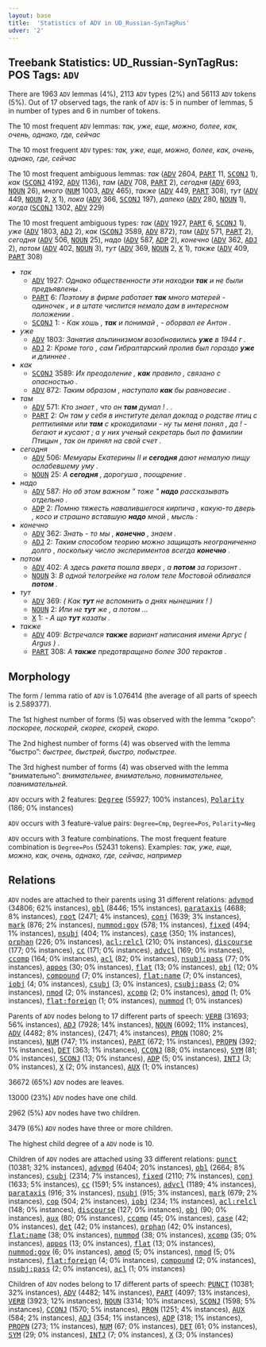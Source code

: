 ```yaml
---
layout: base
title:  'Statistics of ADV in UD_Russian-SynTagRus'
udver: '2'
---
```


## Treebank Statistics: UD_Russian-SynTagRus: POS Tags: `ADV`

There are 1963 `ADV` lemmas (4%), 2113 `ADV` types (2%) and 56113 `ADV` tokens (5%).
Out of 17 observed tags, the rank of `ADV` is: 5 in number of lemmas, 5 in number of types and 6 in number of tokens.

The 10 most frequent `ADV` lemmas: <em>так, уже, еще, можно, более, как, очень, однако, где, сейчас</em>

The 10 most frequent `ADV` types:  <em>так, уже, еще, можно, более, как, очень, однако, где, сейчас</em>

The 10 most frequent ambiguous lemmas: <em>так</em> (<tt><a href="ru_syntagrus-pos-ADV.html">ADV</a></tt> 2604, <tt><a href="ru_syntagrus-pos-PART.html">PART</a></tt> 11, <tt><a href="ru_syntagrus-pos-SCONJ.html">SCONJ</a></tt> 1), <em>как</em> (<tt><a href="ru_syntagrus-pos-SCONJ.html">SCONJ</a></tt> 4192, <tt><a href="ru_syntagrus-pos-ADV.html">ADV</a></tt> 1136), <em>там</em> (<tt><a href="ru_syntagrus-pos-ADV.html">ADV</a></tt> 708, <tt><a href="ru_syntagrus-pos-PART.html">PART</a></tt> 2), <em>сегодня</em> (<tt><a href="ru_syntagrus-pos-ADV.html">ADV</a></tt> 693, <tt><a href="ru_syntagrus-pos-NOUN.html">NOUN</a></tt> 26), <em>много</em> (<tt><a href="ru_syntagrus-pos-NUM.html">NUM</a></tt> 1003, <tt><a href="ru_syntagrus-pos-ADV.html">ADV</a></tt> 465), <em>также</em> (<tt><a href="ru_syntagrus-pos-ADV.html">ADV</a></tt> 449, <tt><a href="ru_syntagrus-pos-PART.html">PART</a></tt> 308), <em>тут</em> (<tt><a href="ru_syntagrus-pos-ADV.html">ADV</a></tt> 449, <tt><a href="ru_syntagrus-pos-NOUN.html">NOUN</a></tt> 2, <tt><a href="ru_syntagrus-pos-X.html">X</a></tt> 1), <em>пока</em> (<tt><a href="ru_syntagrus-pos-ADV.html">ADV</a></tt> 366, <tt><a href="ru_syntagrus-pos-SCONJ.html">SCONJ</a></tt> 197), <em>далеко</em> (<tt><a href="ru_syntagrus-pos-ADV.html">ADV</a></tt> 280, <tt><a href="ru_syntagrus-pos-NOUN.html">NOUN</a></tt> 1), <em>когда</em> (<tt><a href="ru_syntagrus-pos-SCONJ.html">SCONJ</a></tt> 1302, <tt><a href="ru_syntagrus-pos-ADV.html">ADV</a></tt> 229)

The 10 most frequent ambiguous types:  <em>так</em> (<tt><a href="ru_syntagrus-pos-ADV.html">ADV</a></tt> 1927, <tt><a href="ru_syntagrus-pos-PART.html">PART</a></tt> 6, <tt><a href="ru_syntagrus-pos-SCONJ.html">SCONJ</a></tt> 1), <em>уже</em> (<tt><a href="ru_syntagrus-pos-ADV.html">ADV</a></tt> 1803, <tt><a href="ru_syntagrus-pos-ADJ.html">ADJ</a></tt> 2), <em>как</em> (<tt><a href="ru_syntagrus-pos-SCONJ.html">SCONJ</a></tt> 3589, <tt><a href="ru_syntagrus-pos-ADV.html">ADV</a></tt> 872), <em>там</em> (<tt><a href="ru_syntagrus-pos-ADV.html">ADV</a></tt> 571, <tt><a href="ru_syntagrus-pos-PART.html">PART</a></tt> 2), <em>сегодня</em> (<tt><a href="ru_syntagrus-pos-ADV.html">ADV</a></tt> 506, <tt><a href="ru_syntagrus-pos-NOUN.html">NOUN</a></tt> 25), <em>надо</em> (<tt><a href="ru_syntagrus-pos-ADV.html">ADV</a></tt> 587, <tt><a href="ru_syntagrus-pos-ADP.html">ADP</a></tt> 2), <em>конечно</em> (<tt><a href="ru_syntagrus-pos-ADV.html">ADV</a></tt> 362, <tt><a href="ru_syntagrus-pos-ADJ.html">ADJ</a></tt> 2), <em>потом</em> (<tt><a href="ru_syntagrus-pos-ADV.html">ADV</a></tt> 402, <tt><a href="ru_syntagrus-pos-NOUN.html">NOUN</a></tt> 3), <em>тут</em> (<tt><a href="ru_syntagrus-pos-ADV.html">ADV</a></tt> 369, <tt><a href="ru_syntagrus-pos-NOUN.html">NOUN</a></tt> 2, <tt><a href="ru_syntagrus-pos-X.html">X</a></tt> 1), <em>также</em> (<tt><a href="ru_syntagrus-pos-ADV.html">ADV</a></tt> 409, <tt><a href="ru_syntagrus-pos-PART.html">PART</a></tt> 308)


* <em>так</em>
  * <tt><a href="ru_syntagrus-pos-ADV.html">ADV</a></tt> 1927: <em>Однако общественности эти находки <b>так</b> и не были предъявлены .</em>
  * <tt><a href="ru_syntagrus-pos-PART.html">PART</a></tt> 6: <em>Поэтому в фирме работает <b>так</b> много матерей - одиночек , и в штате числится немало дам в интересном положении .</em>
  * <tt><a href="ru_syntagrus-pos-SCONJ.html">SCONJ</a></tt> 1: <em>- Как хошь , <b>так</b> и понимай , - оборвал ее Антон .</em>
* <em>уже</em>
  * <tt><a href="ru_syntagrus-pos-ADV.html">ADV</a></tt> 1803: <em>Занятия альпинизмом возобновились <b>уже</b> в 1944 г .</em>
  * <tt><a href="ru_syntagrus-pos-ADJ.html">ADJ</a></tt> 2: <em>Кроме того , сам Гибралтарский пролив был гораздо <b>уже</b> и длиннее .</em>
* <em>как</em>
  * <tt><a href="ru_syntagrus-pos-SCONJ.html">SCONJ</a></tt> 3589: <em>Их преодоление , <b>как</b> правило , связано с опасностью .</em>
  * <tt><a href="ru_syntagrus-pos-ADV.html">ADV</a></tt> 872: <em>Таким образом , наступало <b>как</b> бы равновесие .</em>
* <em>там</em>
  * <tt><a href="ru_syntagrus-pos-ADV.html">ADV</a></tt> 571: <em>Кто знает , что он <b>там</b> думал ! . .</em>
  * <tt><a href="ru_syntagrus-pos-PART.html">PART</a></tt> 2: <em>Он там у себя в институте делал доклад о родстве птиц с рептилиями или <b>там</b> с крокодилами - ну ты меня понял , да ! - бегают и кусают ; а у них ученый секретарь был по фамилии Птицын , так он принял на свой счет .</em>
* <em>сегодня</em>
  * <tt><a href="ru_syntagrus-pos-ADV.html">ADV</a></tt> 506: <em>Мемуары Екатерины II и <b>сегодня</b> дают немалую пищу ослабевшему уму .</em>
  * <tt><a href="ru_syntagrus-pos-NOUN.html">NOUN</a></tt> 25: <em>А <b>сегодня</b> , дорогуша , поощрение .</em>
* <em>надо</em>
  * <tt><a href="ru_syntagrus-pos-ADV.html">ADV</a></tt> 587: <em>Но об этом важном " тоже " <b>надо</b> рассказывать отдельно .</em>
  * <tt><a href="ru_syntagrus-pos-ADP.html">ADP</a></tt> 2: <em>Помню тяжесть навалившегося кирпича , какую-то дверь , косо и страшно вставшую <b>надо</b> мной , мысль :</em>
* <em>конечно</em>
  * <tt><a href="ru_syntagrus-pos-ADV.html">ADV</a></tt> 362: <em>Знать - то мы , <b>конечно</b> , знаем .</em>
  * <tt><a href="ru_syntagrus-pos-ADJ.html">ADJ</a></tt> 2: <em>Таким способом теорию можно защищать неограниченно долго , поскольку число экспериментов всегда <b>конечно</b> .</em>
* <em>потом</em>
  * <tt><a href="ru_syntagrus-pos-ADV.html">ADV</a></tt> 402: <em>А здесь ракета пошла вверх , а <b>потом</b> за горизонт .</em>
  * <tt><a href="ru_syntagrus-pos-NOUN.html">NOUN</a></tt> 3: <em>В одной телогрейке на голом теле Мостовой обливался <b>потом</b> .</em>
* <em>тут</em>
  * <tt><a href="ru_syntagrus-pos-ADV.html">ADV</a></tt> 369: <em>( Как <b>тут</b> не вспомнить о днях нынешних ! )</em>
  * <tt><a href="ru_syntagrus-pos-NOUN.html">NOUN</a></tt> 2: <em>Или не <b>тут</b> же , а потом …</em>
  * <tt><a href="ru_syntagrus-pos-X.html">X</a></tt> 1: <em>- А що <b>тут</b> казаты .</em>
* <em>также</em>
  * <tt><a href="ru_syntagrus-pos-ADV.html">ADV</a></tt> 409: <em>Встречался <b>также</b> вариант написания имени Аргус ( Argus ) .</em>
  * <tt><a href="ru_syntagrus-pos-PART.html">PART</a></tt> 308: <em>А <b>также</b> предотвращено более 300 терактов .</em>

## Morphology

The form / lemma ratio of `ADV` is 1.076414 (the average of all parts of speech is 2.589377).

The 1st highest number of forms (5) was observed with the lemma “скоро”: <em>поскорее, поскорей, скорее, скорей, скоро</em>.

The 2nd highest number of forms (4) was observed with the lemma “быстро”: <em>быстрее, быстрей, быстро, побыстрее</em>.

The 3rd highest number of forms (4) was observed with the lemma “внимательно”: <em>внимательнее, внимательно, повнимательнее, повнимательней</em>.

`ADV` occurs with 2 features: <tt><a href="ru_syntagrus-feat-Degree.html">Degree</a></tt> (55927; 100% instances), <tt><a href="ru_syntagrus-feat-Polarity.html">Polarity</a></tt> (186; 0% instances)

`ADV` occurs with 3 feature-value pairs: `Degree=Cmp`, `Degree=Pos`, `Polarity=Neg`

`ADV` occurs with 3 feature combinations.
The most frequent feature combination is `Degree=Pos` (52431 tokens).
Examples: <em>так, уже, еще, можно, как, очень, однако, где, сейчас, например</em>


## Relations

`ADV` nodes are attached to their parents using 31 different relations: <tt><a href="ru_syntagrus-dep-advmod.html">advmod</a></tt> (34806; 62% instances), <tt><a href="ru_syntagrus-dep-obl.html">obl</a></tt> (8446; 15% instances), <tt><a href="ru_syntagrus-dep-parataxis.html">parataxis</a></tt> (4688; 8% instances), <tt><a href="ru_syntagrus-dep-root.html">root</a></tt> (2471; 4% instances), <tt><a href="ru_syntagrus-dep-conj.html">conj</a></tt> (1639; 3% instances), <tt><a href="ru_syntagrus-dep-mark.html">mark</a></tt> (876; 2% instances), <tt><a href="ru_syntagrus-dep-nummod-gov.html">nummod:gov</a></tt> (578; 1% instances), <tt><a href="ru_syntagrus-dep-fixed.html">fixed</a></tt> (494; 1% instances), <tt><a href="ru_syntagrus-dep-nsubj.html">nsubj</a></tt> (404; 1% instances), <tt><a href="ru_syntagrus-dep-case.html">case</a></tt> (350; 1% instances), <tt><a href="ru_syntagrus-dep-orphan.html">orphan</a></tt> (226; 0% instances), <tt><a href="ru_syntagrus-dep-acl-relcl.html">acl:relcl</a></tt> (210; 0% instances), <tt><a href="ru_syntagrus-dep-discourse.html">discourse</a></tt> (177; 0% instances), <tt><a href="ru_syntagrus-dep-cc.html">cc</a></tt> (171; 0% instances), <tt><a href="ru_syntagrus-dep-advcl.html">advcl</a></tt> (169; 0% instances), <tt><a href="ru_syntagrus-dep-ccomp.html">ccomp</a></tt> (164; 0% instances), <tt><a href="ru_syntagrus-dep-acl.html">acl</a></tt> (82; 0% instances), <tt><a href="ru_syntagrus-dep-nsubj-pass.html">nsubj:pass</a></tt> (77; 0% instances), <tt><a href="ru_syntagrus-dep-appos.html">appos</a></tt> (30; 0% instances), <tt><a href="ru_syntagrus-dep-flat.html">flat</a></tt> (13; 0% instances), <tt><a href="ru_syntagrus-dep-obj.html">obj</a></tt> (12; 0% instances), <tt><a href="ru_syntagrus-dep-compound.html">compound</a></tt> (7; 0% instances), <tt><a href="ru_syntagrus-dep-flat-name.html">flat:name</a></tt> (7; 0% instances), <tt><a href="ru_syntagrus-dep-iobj.html">iobj</a></tt> (4; 0% instances), <tt><a href="ru_syntagrus-dep-csubj.html">csubj</a></tt> (3; 0% instances), <tt><a href="ru_syntagrus-dep-csubj-pass.html">csubj:pass</a></tt> (2; 0% instances), <tt><a href="ru_syntagrus-dep-nmod.html">nmod</a></tt> (2; 0% instances), <tt><a href="ru_syntagrus-dep-xcomp.html">xcomp</a></tt> (2; 0% instances), <tt><a href="ru_syntagrus-dep-amod.html">amod</a></tt> (1; 0% instances), <tt><a href="ru_syntagrus-dep-flat-foreign.html">flat:foreign</a></tt> (1; 0% instances), <tt><a href="ru_syntagrus-dep-nummod.html">nummod</a></tt> (1; 0% instances)

Parents of `ADV` nodes belong to 17 different parts of speech: <tt><a href="ru_syntagrus-pos-VERB.html">VERB</a></tt> (31693; 56% instances), <tt><a href="ru_syntagrus-pos-ADJ.html">ADJ</a></tt> (7928; 14% instances), <tt><a href="ru_syntagrus-pos-NOUN.html">NOUN</a></tt> (6092; 11% instances), <tt><a href="ru_syntagrus-pos-ADV.html">ADV</a></tt> (4482; 8% instances),  (2471; 4% instances), <tt><a href="ru_syntagrus-pos-PRON.html">PRON</a></tt> (1080; 2% instances), <tt><a href="ru_syntagrus-pos-NUM.html">NUM</a></tt> (747; 1% instances), <tt><a href="ru_syntagrus-pos-PART.html">PART</a></tt> (672; 1% instances), <tt><a href="ru_syntagrus-pos-PROPN.html">PROPN</a></tt> (392; 1% instances), <tt><a href="ru_syntagrus-pos-DET.html">DET</a></tt> (363; 1% instances), <tt><a href="ru_syntagrus-pos-CCONJ.html">CCONJ</a></tt> (88; 0% instances), <tt><a href="ru_syntagrus-pos-SYM.html">SYM</a></tt> (81; 0% instances), <tt><a href="ru_syntagrus-pos-SCONJ.html">SCONJ</a></tt> (13; 0% instances), <tt><a href="ru_syntagrus-pos-ADP.html">ADP</a></tt> (5; 0% instances), <tt><a href="ru_syntagrus-pos-INTJ.html">INTJ</a></tt> (3; 0% instances), <tt><a href="ru_syntagrus-pos-X.html">X</a></tt> (2; 0% instances), <tt><a href="ru_syntagrus-pos-AUX.html">AUX</a></tt> (1; 0% instances)

36672 (65%) `ADV` nodes are leaves.

13000 (23%) `ADV` nodes have one child.

2962 (5%) `ADV` nodes have two children.

3479 (6%) `ADV` nodes have three or more children.

The highest child degree of a `ADV` node is 10.

Children of `ADV` nodes are attached using 33 different relations: <tt><a href="ru_syntagrus-dep-punct.html">punct</a></tt> (10381; 32% instances), <tt><a href="ru_syntagrus-dep-advmod.html">advmod</a></tt> (6404; 20% instances), <tt><a href="ru_syntagrus-dep-obl.html">obl</a></tt> (2664; 8% instances), <tt><a href="ru_syntagrus-dep-csubj.html">csubj</a></tt> (2314; 7% instances), <tt><a href="ru_syntagrus-dep-fixed.html">fixed</a></tt> (2110; 7% instances), <tt><a href="ru_syntagrus-dep-conj.html">conj</a></tt> (1633; 5% instances), <tt><a href="ru_syntagrus-dep-cc.html">cc</a></tt> (1591; 5% instances), <tt><a href="ru_syntagrus-dep-advcl.html">advcl</a></tt> (1189; 4% instances), <tt><a href="ru_syntagrus-dep-parataxis.html">parataxis</a></tt> (916; 3% instances), <tt><a href="ru_syntagrus-dep-nsubj.html">nsubj</a></tt> (915; 3% instances), <tt><a href="ru_syntagrus-dep-mark.html">mark</a></tt> (679; 2% instances), <tt><a href="ru_syntagrus-dep-cop.html">cop</a></tt> (504; 2% instances), <tt><a href="ru_syntagrus-dep-iobj.html">iobj</a></tt> (234; 1% instances), <tt><a href="ru_syntagrus-dep-acl-relcl.html">acl:relcl</a></tt> (148; 0% instances), <tt><a href="ru_syntagrus-dep-discourse.html">discourse</a></tt> (127; 0% instances), <tt><a href="ru_syntagrus-dep-obj.html">obj</a></tt> (90; 0% instances), <tt><a href="ru_syntagrus-dep-aux.html">aux</a></tt> (80; 0% instances), <tt><a href="ru_syntagrus-dep-ccomp.html">ccomp</a></tt> (45; 0% instances), <tt><a href="ru_syntagrus-dep-case.html">case</a></tt> (42; 0% instances), <tt><a href="ru_syntagrus-dep-det.html">det</a></tt> (42; 0% instances), <tt><a href="ru_syntagrus-dep-orphan.html">orphan</a></tt> (42; 0% instances), <tt><a href="ru_syntagrus-dep-flat-name.html">flat:name</a></tt> (38; 0% instances), <tt><a href="ru_syntagrus-dep-nummod.html">nummod</a></tt> (38; 0% instances), <tt><a href="ru_syntagrus-dep-xcomp.html">xcomp</a></tt> (35; 0% instances), <tt><a href="ru_syntagrus-dep-appos.html">appos</a></tt> (13; 0% instances), <tt><a href="ru_syntagrus-dep-flat.html">flat</a></tt> (13; 0% instances), <tt><a href="ru_syntagrus-dep-nummod-gov.html">nummod:gov</a></tt> (6; 0% instances), <tt><a href="ru_syntagrus-dep-amod.html">amod</a></tt> (5; 0% instances), <tt><a href="ru_syntagrus-dep-nmod.html">nmod</a></tt> (5; 0% instances), <tt><a href="ru_syntagrus-dep-flat-foreign.html">flat:foreign</a></tt> (4; 0% instances), <tt><a href="ru_syntagrus-dep-compound.html">compound</a></tt> (2; 0% instances), <tt><a href="ru_syntagrus-dep-nsubj-pass.html">nsubj:pass</a></tt> (2; 0% instances), <tt><a href="ru_syntagrus-dep-acl.html">acl</a></tt> (1; 0% instances)

Children of `ADV` nodes belong to 17 different parts of speech: <tt><a href="ru_syntagrus-pos-PUNCT.html">PUNCT</a></tt> (10381; 32% instances), <tt><a href="ru_syntagrus-pos-ADV.html">ADV</a></tt> (4482; 14% instances), <tt><a href="ru_syntagrus-pos-PART.html">PART</a></tt> (4097; 13% instances), <tt><a href="ru_syntagrus-pos-VERB.html">VERB</a></tt> (3923; 12% instances), <tt><a href="ru_syntagrus-pos-NOUN.html">NOUN</a></tt> (3314; 10% instances), <tt><a href="ru_syntagrus-pos-SCONJ.html">SCONJ</a></tt> (1598; 5% instances), <tt><a href="ru_syntagrus-pos-CCONJ.html">CCONJ</a></tt> (1570; 5% instances), <tt><a href="ru_syntagrus-pos-PRON.html">PRON</a></tt> (1251; 4% instances), <tt><a href="ru_syntagrus-pos-AUX.html">AUX</a></tt> (584; 2% instances), <tt><a href="ru_syntagrus-pos-ADJ.html">ADJ</a></tt> (354; 1% instances), <tt><a href="ru_syntagrus-pos-ADP.html">ADP</a></tt> (318; 1% instances), <tt><a href="ru_syntagrus-pos-PROPN.html">PROPN</a></tt> (273; 1% instances), <tt><a href="ru_syntagrus-pos-NUM.html">NUM</a></tt> (67; 0% instances), <tt><a href="ru_syntagrus-pos-DET.html">DET</a></tt> (61; 0% instances), <tt><a href="ru_syntagrus-pos-SYM.html">SYM</a></tt> (29; 0% instances), <tt><a href="ru_syntagrus-pos-INTJ.html">INTJ</a></tt> (7; 0% instances), <tt><a href="ru_syntagrus-pos-X.html">X</a></tt> (3; 0% instances)

